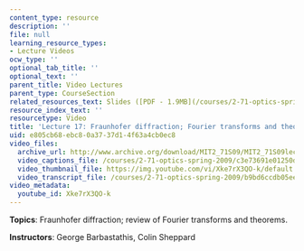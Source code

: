 ```yaml
---
content_type: resource
description: ''
file: null
learning_resource_types:
- Lecture Videos
ocw_type: ''
optional_tab_title: ''
optional_text: ''
parent_title: Video Lectures
parent_type: CourseSection
related_resources_text: Slides ([PDF - 1.9MB](/courses/2-71-optics-spring-2009/resources/mit2_71s09_lec17))
resource_index_text: ''
resourcetype: Video
title: 'Lecture 17: Fraunhofer diffraction; Fourier transforms and theorems'
uid: e805cb68-ebc8-0a37-37d1-4f63a4cb0ec8
video_files:
  archive_url: http://www.archive.org/download/MIT2_71S09/MIT2_71S09lec17_300k.mp4
  video_captions_file: /courses/2-71-optics-spring-2009/c3e73691e01250dc897d4a3bc2935875_Xke7rX3QO-k.vtt
  video_thumbnail_file: https://img.youtube.com/vi/Xke7rX3QO-k/default.jpg
  video_transcript_file: /courses/2-71-optics-spring-2009/b9bd6ccdb05eec25485d79315e08b421_Xke7rX3QO-k.pdf
video_metadata:
  youtube_id: Xke7rX3QO-k
---
```


**Topics**: Fraunhofer diffraction; review of Fourier transforms and theorems.

**Instructors**: George Barbastathis, Colin Sheppard
